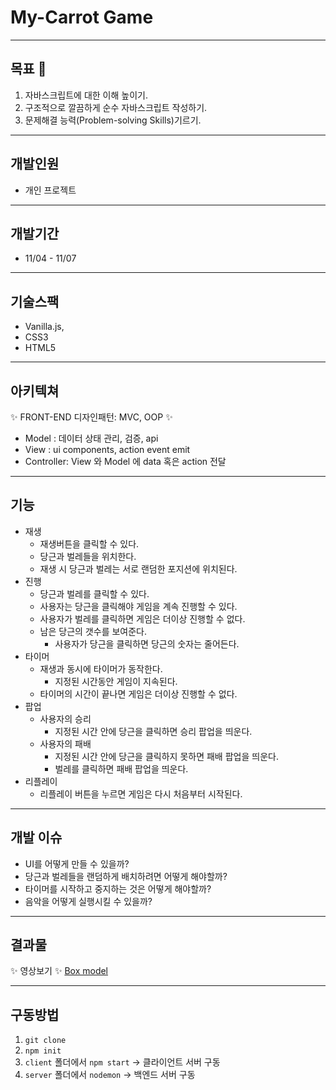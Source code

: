 # My-Carrot Game
---

## 목표 :rocket: 
1. 자바스크립트에 대한 이해 높이기.
1. 구조적으로 깔끔하게 순수 자바스크립트 작성하기.
1. 문제해결 능력(Problem-solving Skills)기르기.
--- 
## 개발인원
- 개인 프로젝트
---

## 개발기간
- 11/04 - 11/07

---

## 기술스팩
- Vanilla.js,
- CSS3
- HTML5

---

## 아키텍쳐
:sparkles: FRONT-END 디자인패턴: MVC, OOP :sparkles:
- Model : 데이터 상태 관리, 검증, api
- View : ui components, action event emit
- Controller: View 와 Model 에 data 혹은 action 전달

---

## 기능
* 재생
	* 재생버튼을 클릭할 수 있다.
	* 당근과 벌레들을 위치한다.
    - 재생 시 당근과 벌레는 서로 랜덤한 포지션에 위치된다.
* 진행
	* 당근과 벌레를 클릭할 수 있다.
    - 사용자는 당근을 클릭해야 게임을 계속 진행할 수 있다.
    - 사용자가 벌레를 클릭하면 게임은 더이상 진행할 수 없다.
  * 남은 당근의 갯수를 보여준다. 
    - 사용자가 당근을 클릭하면 당근의 숫자는 줄어든다.
* 타이머
  * 재생과 동시에 타이머가 동작한다. 
    - 지정된 시간동안 게임이 지속된다.
  * 타이머의 시간이 끝나면 게임은 더이상 진행할 수 없다.
* 팝업
  * 사용자의 승리
    - 지정된 시간 안에 당근을 클릭하면 승리 팝업을 띄운다.
  * 사용자의 패배
    - 지정된 시간 안에 당근을 클릭하지 못하면 패배 팝업을 띄운다.
    - 벌레를 클릭하면 패배 팝업을 띄운다.
* 리플레이
  * 리플레이 버튼을 누르면 게임은 다시 처음부터 시작된다. 

---

## 개발 이슈
* UI를 어떻게 만들 수 있을까?
* 당근과 벌레들을 랜덤하게 배치하려면 어떻게 해야할까?
* 타이머를 시작하고 중지하는 것은 어떻게 해야할까?
* 음악을 어떻게 실행시킬 수 있을까?
---
## 결과물
:sparkles: 영상보기 :sparkles:
[Box model](https://developer.mozilla.org/en-US/docs/Web/CSS/box-sizing "Box model")

---

## 구동방법
1. `git clone`
1. `npm init`
1. `client` 폴더에서 `npm start` -> 클라이언트 서버 구동
1. `server` 폴더에서 `nodemon` -> 백엔드 서버 구동
